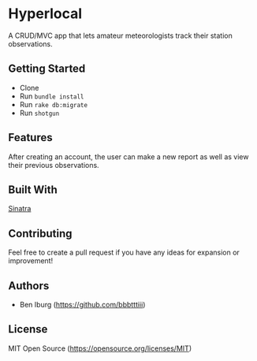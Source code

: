 # Hyperlocal
A CRUD/MVC app that lets amateur meteorologists track their station observations.

## Getting Started

- Clone
- Run `bundle install`
- Run `rake db:migrate`
- Run `shotgun`

## Features

After creating an account, the user can make a new report as well as view their previous observations.

## Built With

[Sinatra](http://sinatrarb.com)

## Contributing

Feel free to create a pull request if you have any ideas for expansion or improvement!

## Authors

- Ben Iburg (https://github.com/bbbtttiii)

## License

MIT Open Source (https://opensource.org/licenses/MIT)
